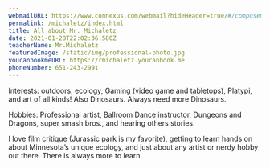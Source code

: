```yaml
---
webmailURL: https://www.connexus.com/webmail?hideHeader=true/#/composemessage?idWebuser=4021797
permalink: /michaletz/index.html
title: All about Mr. Michaletz
date: 2021-01-28T22:02:36.580Z
teacherName: Mr.Michaletz
featuredImage: /static/img/professional-photo.jpg
youcanbookmeURL: https://rmichaletz.youcanbook.me
phoneNumber: 651-243-2991
---
```

Interests: outdoors, ecology, Gaming (video game and tabletops), Platypi, and art of all kinds! Also Dinosaurs. Always need more Dinosaurs.

Hobbies: Professional artist, Ballroom Dance instructor, Dungeons and Dragons, super smash bros., and hearing others stories.

I love film critique (Jurassic park is my favorite), getting to learn hands on about Minnesota’s unique ecology, and just about any artist or nerdy hobby out there. There is always more to learn